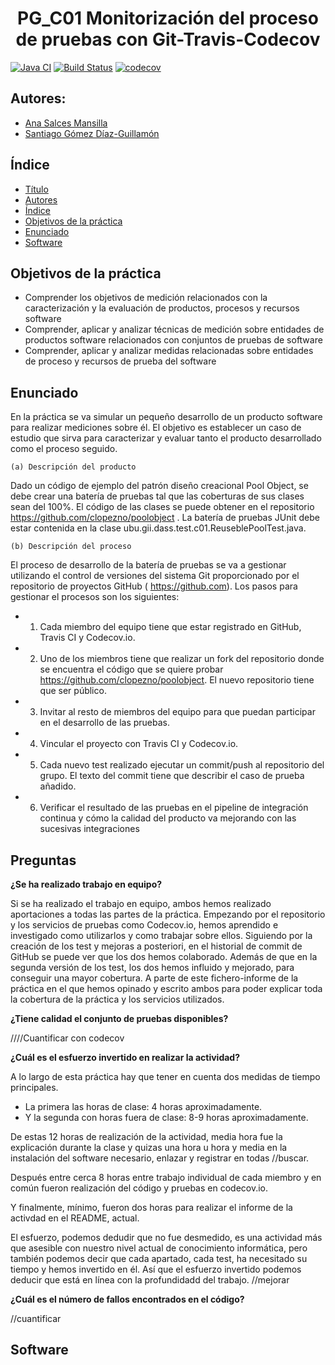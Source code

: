 <h1 align="center">PG_C01 Monitorización del proceso de pruebas con Git-Travis-Codecov</h1>


[![Java CI](https://github.com/sdg1002/poolobject/actions/workflows/ci.yml/badge.svg)](https://github.com/sdg1002/poolobject/actions/workflows/ci.yml) [![Build Status](https://app.travis-ci.com/sdg1002/poolobject.svg?branch=master)](https://app.travis-ci.com/sdg1002/poolobject) [![codecov](https://codecov.io/gh/sdg1002/poolobject/branch/master/graph/badge.svg)](https://codecov.io/gh/sdg1002/poolobject)



## Autores:

- [Ana Salces Mansilla](https://github.com/AnaSalces)
- [Santiago Gómez Díaz-Guillamón](https://github.com/sdg1002)

## Índice

* [Título](https://github.com/sdg1002/poolobject/edit/master/README.md#pg_c01-monitorizaci%C3%B3n-del-proceso-de-pruebas-con-git-travis-codecov)
* [Autores](https://github.com/sdg1002/poolobject/edit/master/README.md#autores)
* [Índice](https://github.com/sdg1002/poolobject/edit/master/README.md#%C3%ADndice)
* [Objetivos de la práctica](https://github.com/sdg1002/poolobject/edit/master/README.md#objetivos-de-la-pr%C3%A1ctica) 
* [Enunciado](https://github.com/sdg1002/poolobject/edit/master/README.md#enunciado)
* [Software](https://github.com/sdg1002/poolobject/edit/master/README.md#software)


## Objetivos de la práctica

- Comprender los objetivos de medición relacionados con la caracterización y la evaluación de productos, procesos y recursos software
- Comprender, aplicar y analizar técnicas de medición sobre entidades de productos software relacionados con conjuntos de pruebas de software
- Comprender, aplicar y analizar medidas relacionadas sobre entidades de proceso y recursos de prueba del software

## Enunciado
En la práctica se va simular un pequeño desarrollo de un producto software para realizar mediciones sobre él. El objetivo es establecer un caso de estudio que sirva para caracterizar y evaluar tanto el producto
desarrollado como el proceso seguido.

  `(a) Descripción del producto`

Dado un código de ejemplo del patrón diseño creacional Pool Object, se debe crear una batería de pruebas tal que las coberturas de sus clases sean del 100%. El código de las clases se puede obtener en el repositorio
https://github.com/clopezno/poolobject . La batería de pruebas JUnit debe estar contenida en la clase ubu.gii.dass.test.c01.ReuseblePoolTest.java.

  `(b) Descripción del proceso`
  
El proceso de desarrollo de la batería de pruebas se va a gestionar utilizando el control de versiones del sistema Git proporcionado por el repositorio de proyectos GitHub ( https://github.com).
Los pasos para gestionar el procesos son los siguientes:
- 1. Cada miembro del equipo tiene que estar registrado en GitHub, Travis CI y Codecov.io.
- 2. Uno de los miembros tiene que realizar un fork del repositorio donde se encuentra el código que se quiere probar 
https://github.com/clopezno/poolobject. El nuevo repositorio tiene que ser público.
- 3. Invitar al resto de miembros del equipo para que puedan participar en el desarrollo de las pruebas.
- 4. Vincular el proyecto con Travis CI y Codecov.io.
- 5. Cada nuevo test realizado ejecutar un commit/push al repositorio del grupo. El texto del commit tiene que describir el caso de prueba añadido.
- 6. Verificar el resultado de las pruebas en el pipeline de integración continua y cómo la calidad del producto va mejorando con las sucesivas integraciones


## Preguntas

**¿Se ha realizado trabajo en equipo?**

Si se ha realizado el trabajo en equipo, ambos hemos realizado aportaciones a todas las partes de la práctica. 
Empezando por el repositorio y los servicios de pruebas como Codecov.io, hemos aprendido e investigado como utilizarlos y como trabajar sobre ellos.
Siguiendo por la creación de los test y mejoras a posteriori, en el historial de commit de GitHub se puede ver que los dos hemos colaborado. 
Además de que en la segunda versión de los test, los dos hemos influido y mejorado, para conseguir una mayor cobertura. 
A parte de este fichero-informe de la práctica en el que hemos opinado y escrito ambos para poder explicar toda la cobertura de la práctica y los servicios utilizados.

**¿Tiene calidad el conjunto de pruebas disponibles?**

////Cuantificar con codecov

**¿Cuál es el esfuerzo invertido en realizar la actividad?**

A lo largo de esta práctica hay que tener en cuenta dos medidas de tiempo principales.
- La primera las horas de clase: 4 horas aproximadamente.
- Y la segunda con horas fuera de clase: 8-9 horas aproximadamente.

De estas 12 horas de realización de la actividad, media hora fue la explicación durante la clase y quizas una hora u hora y media en la instalación del software necesario, enlazar y registrar en todas //buscar.

Después entre cerca 8 horas entre trabajo individual de cada miembro y en común fueron realización del código y pruebas en codecov.io. 

Y finalmente, mínimo, fueron dos horas para realizar el informe de la activdad en el README, actual.

El esfuerzo, podemos dedudir que no fue desmedido, es una actividad más que asesible con nuestro nivel actual de conocimiento informática, pero también podemos decir que cada apartado, cada test, ha necesitado su tiempo y hemos invertido en él. Así que el esfuerzo invertido podemos deducir que está en línea con la profundidadd del trabajo. //mejorar

**¿Cuál es el número de fallos encontrados en el código?**

//cuantificar

## Software

